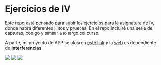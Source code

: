 # Ejercicios de IV
Este repo está pensado para subir los ejercicios para la asignatura de IV, donde habrá diferentes Hitos y pruebas. En el repo incluiré una serie de capturas, código y similar a lo largo del curso.

A parte, mi proyecto de APP se aloja en [este link](https://github.com/terceranexus6/MappingInternetCensorship) y la [web](https://interferencias.github.io/MappingCensorship/) es dependiente de **interferencias**.

[![](https://img.shields.io/badge/OS-Bunsenlabs-lightgrey.svg)](https://www.bunsenlabs.org/)
[![](https://img.shields.io/badge/hair-blue-blue.svg)](https://terceranexus6.github.io)
[![](https://img.shields.io/badge/Privacy-ON-brightgreen.svg)](https://interferencias.github.io)
